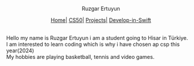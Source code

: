 <p align="center">
   Ruzgar Ertuyun
  <br>
 
  <p align="center">   
  <a href="https://ruzgarertuyun.github.io">Home|</a>
  <a href="https://ruzgarertuyun.github.io/CSP.md">CS50|</a>
  <a href="https://ruzgarertuyun.github.io/Projects.md">Projects|</a>
  <a href="https://ruzgarertuyun.github.io/Develop-in-Swift.md">Develop-in-Swift</a>
 
</p>
  <br>
  Hello my name is Ruzgar Ertuyun i am a student going to Hisar in Türkiye.
  <br>
  I am interested to learn coding which is why i have chosen ap csp this year(2024)
  <br>
  My hobbies are playing basketball, tennis and video games.


